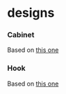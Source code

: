 designs
=======

### Cabinet
Based on [this one](http://www.thingiverse.com/thing:235440)

### Hook
Based on [this one](http://www.ikea.com/us/en/catalog/products/70011397/)
